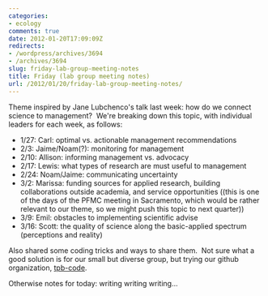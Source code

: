 ```yaml
---
categories:
- ecology
comments: true
date: 2012-01-20T17:09:09Z
redirects:
- /wordpress/archives/3694
- /archives/3694
slug: friday-lab-group-meeting-notes
title: Friday (lab group meeting notes)
url: /2012/01/20/friday-lab-group-meeting-notes/
---
```


Theme inspired by Jane Lubchenco's talk last week: how do we connect science to management?  We're breaking down this topic, with individual leaders for each week, as follows:

	
* 1/27: Carl: optimal vs. actionable management recommendations
* 2/3: Jaime/Noam(?): monitoring for management
* 2/10: Allison: informing management vs. advocacy
* 2/17: Lewis: what types of research are must useful to management
* 2/24: Noam/Jaime: communicating uncertainty
* 3/2: Marissa: funding sources for applied research, building collaborations outside academia, and service opportunities ((this is one of the days of the PFMC meeting in Sacramento, which would be rather relevant to our theme, so we might push this topic to next quarter))
* 3/9: Emil: obstacles to implementing scientific advise
* 3/16: Scott: the quality of science along the basic-applied spectrum (perceptions and reality)


Also shared some coding tricks and ways to share them.  Not sure what a good solution is for our small but diverse group, but trying our github organization, [tpb-code](https://github.com/tbp-code/General-Repository).

Otherwise notes for today: writing writing writing...
